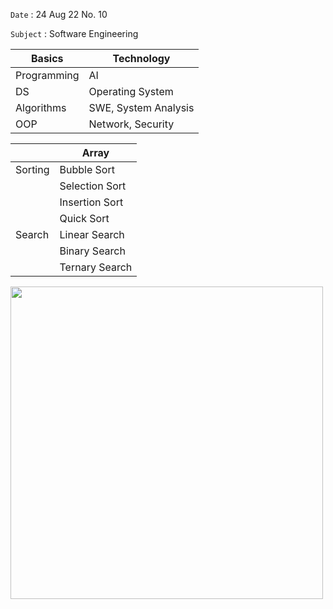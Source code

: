 `Date` : 24 Aug 22 No. 10

`Subject` : Software Engineering

|Basics |Technology|                               
|-------|-----------|                              
|Programming|AI     |                              
|DS|Operating System|                              
|Algorithms|SWE, System Analysis|                  
|OOP|Network, Security|

|       |Array|
|-------|-----|
|Sorting|Bubble Sort|
|      |Selection Sort|
|      |Insertion Sort|
|      |Quick Sort|
|Search|Linear Search|
|      |Binary Search|
|      |Ternary Search|

 <img src="https://tse4.mm.bing.net/th?id=OIP.1rTGVEx4iRtmq9TKx750OgHaHV&pid=Api&P=0" width="500">

 

